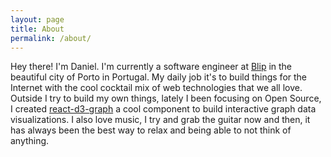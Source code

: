 ```yaml
---
layout: page
title: About
permalink: /about/
---
```


Hey there! I'm Daniel. I'm currently a software engineer at <a href="https://blip.pt/" target="_blank" title="blip second house">Blip</a> in the beautiful city of Porto in Portugal. My daily job it's to build things for the Internet with the cool cocktail mix of web technologies that we all love. Outside I try to build my own things, lately I been focusing on Open Source, I created <a href="https://github.com/danielcaldas/react-d3-graph" target="_blank" title="rd3g interactive and configurable graphs with react and d3 effortlessly
">react-d3-graph</a> a cool component to build interactive graph data visualizations. I also love music, I try and grab the guitar now and then, it has always been the best way to relax and being able to not think of anything.
